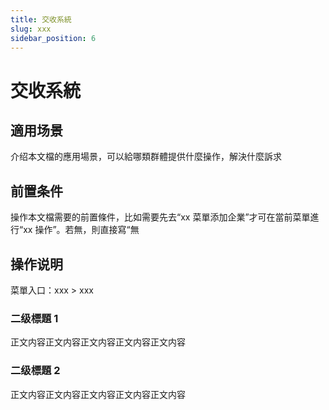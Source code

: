 ```yaml
---
title: 交收系統
slug: xxx
sidebar_position: 6
---
```



# 交收系統

## 適用场景

介绍本文檔的應用場景，可以給哪類群體提供什麼操作，解決什麼訴求

## 前置条件

操作本文檔需要的前置條件，比如需要先去“xx 菜單添加企業”才可在當前菜單進行“xx 操作”。若無，則直接寫“無

## 操作说明

菜單入口：xxx  &gt; xxx

### 二级標題 1

正文内容正文内容正文内容正文内容正文内容

### 二级標題 2

正文内容正文内容正文内容正文内容正文内容

